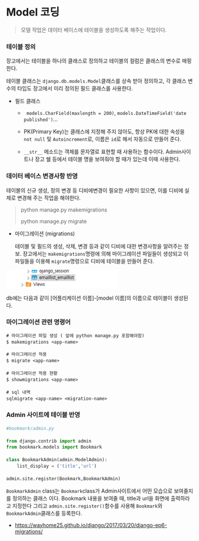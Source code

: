 # Model 코딩

> 모델 작업은 데이터 베이스에 테이블을 생성하도록 해주는 작업이다.

### 테이블 정의

장고에서는 테이블을 하나의 클래스로 정의하고 테이블의 컬럼은 클래스의 변수로 매핑한다. 

테이블 클래스는 `django.db.models.Model`클래스를 상속 받아 정의하고, 각 클래스 변수의 타입도 장고에서 미리 정의된 필드 클래스를 사용한다.

- 필드 클래스

  - ` models.CharField(maxlength = 200)`, `models.DateTimeField('date published')`...

  - PK(Primary Key)는 클래스에 지정해 주지 않아도, 항상 PK에 대한 속성을 `not null` 및 `Autoincrement`로, 이름은 `id`로 해서 자동으로 만들어 준다.
  - `__str__` 메소드는 객체를 문자열로 표현할 때 사용하는 함수이다. Admin사이트나 장고 쉘 등에서 테이블 명을 보여줘야 할 때가 있는데 이때 사용한다.



### 데이터 베이스 변경사항 반영

테이블의 신규 생성, 정의 변경 등 디비에변경이 필요한 사항이 있으면, 이를 디비에 실제로 변경해 주는 작업을 해야한다. 

> python manage.py makemigrations
>
> python manage.py migrate

- 마이그레이션 (migrations)

  테이블 및 필드의 생성, 삭제, 변경 등과 같이 디비에 대한 변경사항을 알려주는 정보. 장고에서는 `makemigrations`명령에 의해 마이그레이션 파일들이 생성되고 이 파일들을 이용해 `migrate`명령으로 디비에 테이블을 만들어 준다.

![img](./img/img3.png)

db에는 다음과 같이 [어플리케이션 이름]-[model 이름]의 이름으로 테이블이 생성된다.



### 마이그레이션 관련 명령어

```txt
# 마이그레이션 파일 생성 ( 앞에 python manage.py 포함해야함)
$ makemigrations <app-name> 

# 마이그레이션 적용
$ migrate <app-name>

# 마이그레이션 적용 현황
$ showmigrations <app-name>

# sql 내역
sqlmigrate <app-name> <migration-name>
```





### Admin 사이트에 테이블 반영

```python
#bookmark/admin.py

from django.contrib import admin
from bookmark.models import Bookmark

class BookmarkAdmin(admin.ModelAdmin):
    list_display = ('title','url')

admin.site.register(Bookmark,BookmarkAdmin)
```

`BookmarkAdmin` class는 `Bookmark`class가 Admin사이트에서 어떤 모습으로 보여줄지를 정의하는 클래스 이다. Bookmark 내용을 보여줄 때, title과 url을 화면에 출력하라고 지정한다 그리고 `admin.site.register()`함수를 사용해 `Bookmark`와 `BookmarkAdmin`클래스를 등록한다.



- <https://wayhome25.github.io/django/2017/03/20/django-ep6-migrations/>